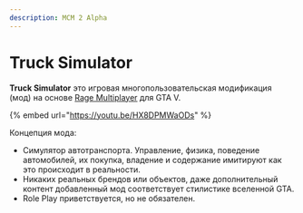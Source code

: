 ```yaml
---
description: MCM 2 Alpha
---
```


# Truck Simulator

**Truck Simulator** это игровая многопользовательская модификация \(мод\) на основе [Rage Multiplayer](https://rage.mp/) для GTA V.

{% embed url="https://youtu.be/HX8DPMWaODs" %}

Концепция мода:

* Симулятор автотранспорта. Управление, физика, поведение автомобилей, их покупка, владение и содержание имитируют как это происходит в реальности. 
* Никаких реальных брендов или объектов, даже дополнительный контент добавленный мод соответствует стилистике вселенной GTA.
* Role Play приветствуется, но не обязателен.





